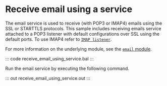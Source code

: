 # Receive email using a service

The email service is used to receive (with POP3 or IMAP4) emails using the SSL or STARTTLS protocols. This sample includes receiving emails service attached to a POP3 listener with default configurations over SSL using the default ports. To use IMAP4 refer to [`IMAP listener`](https://lib.ballerina.io/ballerina/email/latest/classes/ImapListener).

For more information on the underlying module, see the [`email` module](https://lib.ballerina.io/ballerina/email/latest/).

::: code receive_email_using_service.bal :::

Run the email service by executing the following command.

::: out receive_email_using_service.out :::